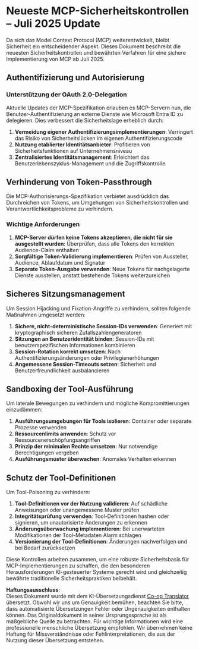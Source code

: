 <!--
CO_OP_TRANSLATOR_METADATA:
{
  "original_hash": "b59b477037dc1dd6b1740a0420f3be14",
  "translation_date": "2025-07-16T23:06:20+00:00",
  "source_file": "02-Security/mcp-security-controls-2025.md",
  "language_code": "de"
}
-->
# Neueste MCP-Sicherheitskontrollen – Juli 2025 Update

Da sich das Model Context Protocol (MCP) weiterentwickelt, bleibt Sicherheit ein entscheidender Aspekt. Dieses Dokument beschreibt die neuesten Sicherheitskontrollen und bewährten Verfahren für eine sichere Implementierung von MCP ab Juli 2025.

## Authentifizierung und Autorisierung

### Unterstützung der OAuth 2.0-Delegation

Aktuelle Updates der MCP-Spezifikation erlauben es MCP-Servern nun, die Benutzer-Authentifizierung an externe Dienste wie Microsoft Entra ID zu delegieren. Dies verbessert die Sicherheitslage erheblich durch:

1. **Vermeidung eigener Authentifizierungsimplementierungen**: Verringert das Risiko von Sicherheitslücken im eigenen Authentifizierungscode  
2. **Nutzung etablierter Identitätsanbieter**: Profitieren von Sicherheitsfunktionen auf Unternehmensniveau  
3. **Zentralisiertes Identitätsmanagement**: Erleichtert das Benutzerlebenszyklus-Management und die Zugriffskontrolle  

## Verhinderung von Token-Passthrough

Die MCP-Authorisierungs-Spezifikation verbietet ausdrücklich das Durchreichen von Tokens, um Umgehungen von Sicherheitskontrollen und Verantwortlichkeitsprobleme zu verhindern.

### Wichtige Anforderungen

1. **MCP-Server dürfen keine Tokens akzeptieren, die nicht für sie ausgestellt wurden**: Überprüfen, dass alle Tokens den korrekten Audience-Claim enthalten  
2. **Sorgfältige Token-Validierung implementieren**: Prüfen von Aussteller, Audience, Ablaufdatum und Signatur  
3. **Separate Token-Ausgabe verwenden**: Neue Tokens für nachgelagerte Dienste ausstellen, anstatt bestehende Tokens weiterzureichen  

## Sicheres Sitzungsmanagement

Um Session Hijacking und Fixation-Angriffe zu verhindern, sollten folgende Maßnahmen umgesetzt werden:

1. **Sichere, nicht-deterministische Session-IDs verwenden**: Generiert mit kryptographisch sicheren Zufallszahlengeneratoren  
2. **Sitzungen an Benutzeridentität binden**: Session-IDs mit benutzerspezifischen Informationen kombinieren  
3. **Session-Rotation korrekt umsetzen**: Nach Authentifizierungsänderungen oder Privilegienerhöhungen  
4. **Angemessene Session-Timeouts setzen**: Sicherheit und Benutzerfreundlichkeit ausbalancieren  

## Sandboxing der Tool-Ausführung

Um laterale Bewegungen zu verhindern und mögliche Kompromittierungen einzudämmen:

1. **Ausführungsumgebungen für Tools isolieren**: Container oder separate Prozesse verwenden  
2. **Ressourcenlimits anwenden**: Schutz vor Ressourcenerschöpfungsangriffen  
3. **Prinzip der minimalen Rechte umsetzen**: Nur notwendige Berechtigungen vergeben  
4. **Ausführungsmuster überwachen**: Anomales Verhalten erkennen  

## Schutz der Tool-Definitionen

Um Tool-Poisoning zu verhindern:

1. **Tool-Definitionen vor der Nutzung validieren**: Auf schädliche Anweisungen oder unangemessene Muster prüfen  
2. **Integritätsprüfung verwenden**: Tool-Definitionen hashen oder signieren, um unautorisierte Änderungen zu erkennen  
3. **Änderungsüberwachung implementieren**: Bei unerwarteten Modifikationen der Tool-Metadaten Alarm schlagen  
4. **Versionierung der Tool-Definitionen**: Änderungen nachverfolgen und bei Bedarf zurücksetzen  

Diese Kontrollen arbeiten zusammen, um eine robuste Sicherheitsbasis für MCP-Implementierungen zu schaffen, die den besonderen Herausforderungen KI-gesteuerter Systeme gerecht wird und gleichzeitig bewährte traditionelle Sicherheitspraktiken beibehält.

**Haftungsausschluss**:  
Dieses Dokument wurde mit dem KI-Übersetzungsdienst [Co-op Translator](https://github.com/Azure/co-op-translator) übersetzt. Obwohl wir uns um Genauigkeit bemühen, beachten Sie bitte, dass automatisierte Übersetzungen Fehler oder Ungenauigkeiten enthalten können. Das Originaldokument in seiner Ursprungssprache ist als maßgebliche Quelle zu betrachten. Für wichtige Informationen wird eine professionelle menschliche Übersetzung empfohlen. Wir übernehmen keine Haftung für Missverständnisse oder Fehlinterpretationen, die aus der Nutzung dieser Übersetzung entstehen.